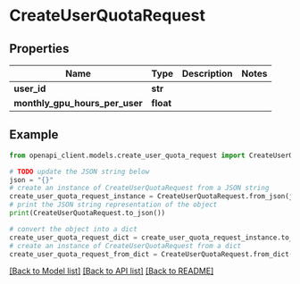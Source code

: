 # CreateUserQuotaRequest


## Properties

Name | Type | Description | Notes
------------ | ------------- | ------------- | -------------
**user_id** | **str** |  | 
**monthly_gpu_hours_per_user** | **float** |  | 

## Example

```python
from openapi_client.models.create_user_quota_request import CreateUserQuotaRequest

# TODO update the JSON string below
json = "{}"
# create an instance of CreateUserQuotaRequest from a JSON string
create_user_quota_request_instance = CreateUserQuotaRequest.from_json(json)
# print the JSON string representation of the object
print(CreateUserQuotaRequest.to_json())

# convert the object into a dict
create_user_quota_request_dict = create_user_quota_request_instance.to_dict()
# create an instance of CreateUserQuotaRequest from a dict
create_user_quota_request_from_dict = CreateUserQuotaRequest.from_dict(create_user_quota_request_dict)
```
[[Back to Model list]](../README.md#documentation-for-models) [[Back to API list]](../README.md#documentation-for-api-endpoints) [[Back to README]](../README.md)


